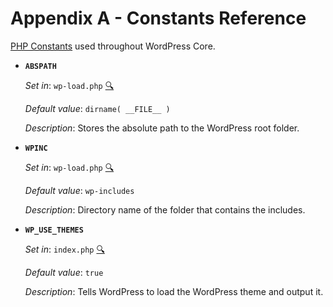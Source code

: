 # Appendix A - Constants Reference

[PHP Constants](http://php.net/manual/en/language.constants.php) used throughout WordPress Core.

* **`ABSPATH`**

	_Set in_: `wp-load.php` [:mag:](https://github.com/WordPress/WordPress/search?utf8=%E2%9C%93&q=%22ABSPATH%22+filename%3Awp-load.php)

	_Default value_: `dirname( __FILE__ )`

	_Description_: Stores the absolute path to the WordPress root folder.

* **`WPINC`**

	_Set in_: `wp-load.php` [:mag:](https://github.com/WordPress/WordPress/search?utf8=%E2%9C%93&q=%22WPINC%22+filename%3Awp-load.php)

	_Default value_: `wp-includes`

	_Description_: Directory name of the folder that contains the includes.

* **`WP_USE_THEMES`**

	_Set in_: `index.php` [:mag:](https://github.com/WordPress/WordPress/search?utf8=%E2%9C%93&q=%22WP_USE_THEMES%22+filename%3Aindex.php)

	_Default value_: `true`

	_Description_: Tells WordPress to load the WordPress theme and output it.
